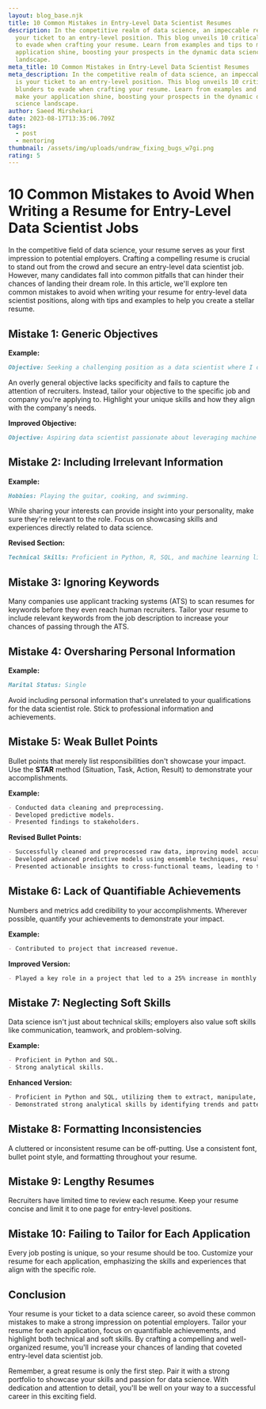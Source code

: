 ```yaml
---
layout: blog_base.njk
title: 10 Common Mistakes in Entry-Level Data Scientist Resumes
description: In the competitive realm of data science, an impeccable resume is
  your ticket to an entry-level position. This blog unveils 10 critical blunders
  to evade when crafting your resume. Learn from examples and tips to make your
  application shine, boosting your prospects in the dynamic data science
  landscape.
meta_title: 10 Common Mistakes in Entry-Level Data Scientist Resumes
meta_description: In the competitive realm of data science, an impeccable resume
  is your ticket to an entry-level position. This blog unveils 10 critical
  blunders to evade when crafting your resume. Learn from examples and tips to
  make your application shine, boosting your prospects in the dynamic data
  science landscape.
author: Saeed Mirshekari
date: 2023-08-17T13:35:06.709Z
tags:
  - post
  - mentoring
thumbnail: /assets/img/uploads/undraw_fixing_bugs_w7gi.png
rating: 5
---
```

# 10 Common Mistakes to Avoid When Writing a Resume for Entry-Level Data Scientist Jobs

In the competitive field of data science, your resume serves as your first impression to potential employers. Crafting a compelling resume is crucial to stand out from the crowd and secure an entry-level data scientist job. However, many candidates fall into common pitfalls that can hinder their chances of landing their dream role. In this article, we'll explore ten common mistakes to avoid when writing your resume for entry-level data scientist positions, along with tips and examples to help you create a stellar resume.

## Mistake 1: Generic Objectives

**Example:**
```markdown
Objective: Seeking a challenging position as a data scientist where I can utilize my skills and grow professionally.
```

An overly general objective lacks specificity and fails to capture the attention of recruiters. Instead, tailor your objective to the specific job and company you're applying to. Highlight your unique skills and how they align with the company's needs.

**Improved Objective:**
```markdown
Objective: Aspiring data scientist passionate about leveraging machine learning techniques to extract meaningful insights from complex datasets. Eager to contribute my analytical skills to [Company Name] and drive data-driven decision-making.
```

## Mistake 2: Including Irrelevant Information

**Example:**
```markdown
Hobbies: Playing the guitar, cooking, and swimming.
```

While sharing your interests can provide insight into your personality, make sure they're relevant to the role. Focus on showcasing skills and experiences directly related to data science.

**Revised Section:**
```markdown
Technical Skills: Proficient in Python, R, SQL, and machine learning libraries (Scikit-Learn, TensorFlow). Passionate about analyzing large datasets to derive actionable insights.
```

## Mistake 3: Ignoring Keywords

Many companies use applicant tracking systems (ATS) to scan resumes for keywords before they even reach human recruiters. Tailor your resume to include relevant keywords from the job description to increase your chances of passing through the ATS.

## Mistake 4: Oversharing Personal Information

**Example:**
```markdown
Marital Status: Single
```

Avoid including personal information that's unrelated to your qualifications for the data scientist role. Stick to professional information and achievements.

## Mistake 5: Weak Bullet Points

Bullet points that merely list responsibilities don't showcase your impact. Use the **STAR** method (Situation, Task, Action, Result) to demonstrate your accomplishments.

**Example:**
```markdown
- Conducted data cleaning and preprocessing.
- Developed predictive models.
- Presented findings to stakeholders.
```

**Revised Bullet Points:**
```markdown
- Successfully cleaned and preprocessed raw data, improving model accuracy by 15%.
- Developed advanced predictive models using ensemble techniques, resulting in a 20% reduction in customer churn.
- Presented actionable insights to cross-functional teams, leading to the implementation of data-driven marketing strategies.
```

## Mistake 6: Lack of Quantifiable Achievements

Numbers and metrics add credibility to your accomplishments. Wherever possible, quantify your achievements to demonstrate your impact.

**Example:**
```markdown
- Contributed to project that increased revenue.
```

**Improved Version:**
```markdown
- Played a key role in a project that led to a 25% increase in monthly revenue through targeted customer segmentation.
```

## Mistake 7: Neglecting Soft Skills

Data science isn't just about technical skills; employers also value soft skills like communication, teamwork, and problem-solving.

**Example:**
```markdown
- Proficient in Python and SQL.
- Strong analytical skills.
```

**Enhanced Version:**
```markdown
- Proficient in Python and SQL, utilizing them to extract, manipulate, and analyze complex datasets.
- Demonstrated strong analytical skills by identifying trends and patterns, contributing to data-driven decision-making.
```

## Mistake 8: Formatting Inconsistencies

A cluttered or inconsistent resume can be off-putting. Use a consistent font, bullet point style, and formatting throughout your resume.

## Mistake 9: Lengthy Resumes

Recruiters have limited time to review each resume. Keep your resume concise and limit it to one page for entry-level positions.

## Mistake 10: Failing to Tailor for Each Application

Every job posting is unique, so your resume should be too. Customize your resume for each application, emphasizing the skills and experiences that align with the specific role.

## Conclusion

Your resume is your ticket to a data science career, so avoid these common mistakes to make a strong impression on potential employers. Tailor your resume for each application, focus on quantifiable achievements, and highlight both technical and soft skills. By crafting a compelling and well-organized resume, you'll increase your chances of landing that coveted entry-level data scientist job.

Remember, a great resume is only the first step. Pair it with a strong portfolio to showcase your skills and passion for data science. With dedication and attention to detail, you'll be well on your way to a successful career in this exciting field.

